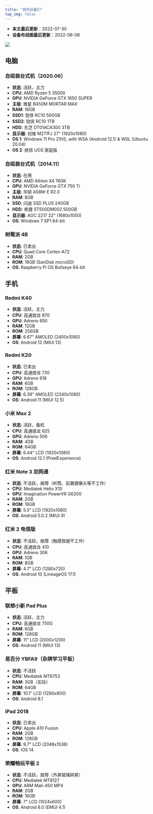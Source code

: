 ```yaml
---
title: "我的设备们"
top_img: false
---
```


- **本文最后更新**：2022-07-30
- **设备布线图最后更新**：2022-06-06

<img src="/img/in-post/device-map.png" />

## 电脑
### 自组装台式机（2020.06）
- **状态**: 活跃，主力
- **CPU**: AMD Ryzen 5 3500X
- **GPU**: NVIDIA GeForce GTX 1650 SUPER
- **主板**: 微星 B450M MORTAR MAX
- **RAM**: 16GB
- **SSD1**: 铠侠 RC10 500GB
- **SSD2**: 铠侠 RC10 1TB
- **HDD**: 东芝 DT01ACA300 3TB
- **显示器**: 创维 M271FJ 27" (1920x1080)
- **OS 1**: Windows 11 Pro 21H2, with WSA (Android 12.1) & WSL (Ubuntu 20.04)
- **OS 2**: 统信 UOS 家庭版

### 自组装台式机（2014.11）
- **状态**: 在用
- **CPU**: AMD Athlon X4 760K
- **GPU**: NVIDIA GeForce GTX 750 Ti
- **主板**: 华硕 A58M-E R2.0
- **RAM**: 8GB
- **SSD**: 闪迪 SSD PLUS 240GB
- **HDD**: 希捷 ST500DM002 500GB
- **显示器**: AOC 2217 22" (1680x1050)
- **OS**: Windows 7 SP1 64-bit

### 树莓派 4B
- **状态**: 已卖出
- **CPU**: Quad Core Cortex-A72
- **RAM**: 2GB
- **ROM**: 16GB (SanDisk microSD)
- **OS**: Raspberry Pi OS Bullseye 64-bit

## 手机
### Redmi K40
- **状态**: 活跃，主力
- **CPU**: 高通骁龙 870
- **GPU**: Adreno 650
- **RAM**: 12GB
- **ROM**: 256GB
- **屏幕**: 6.67" AMOLED (2400x1080)
- **OS**: Android 12 (MIUI 13)

### Redmi K20
- **状态**: 已卖出
- **CPU**: 高通骁龙 730
- **GPU**: Adreno 618
- **RAM**: 6GB
- **ROM**: 128GB
- **屏幕**: 6.39" AMOLED (2340x1080)
- **OS**: Android 11 (MIUI 12.5)

### 小米 Max 2
- **状态**: 活跃，备机
- **CPU**: 高通骁龙 625
- **GPU**: Adreno 506
- **RAM**: 4GB
- **ROM**: 64GB
- **屏幕**: 6.44" LCD (1920x1080)
- **OS**: Android 12.1 (PixelExperience)

### 红米 Note 3 双网通
- **状态**: 不活跃，故障（听筒、前置摄像头等不工作）
- **CPU**: Mediatek Helio X10
- **GPU**: Imagination PowerVR G6200
- **RAM**: 2GB
- **ROM**: 16GB
- **屏幕**: 5.5" LCD (1920x1080)
- **OS**: Android 5.0.2 (MIUI 9)

### 红米 2 电信版
- **状态**: 不活跃，故障（触摸按键不工作）
- **CPU**: 高通骁龙 410
- **GPU**: Adreno 306
- **RAM**: 1GB
- **ROM**: 8GB
- **屏幕**: 4.7" LCD (1280x720)
- **OS**: Android 10 (LineageOS 17.1)

## 平板
### 联想小新 Pad Plus
- **状态**: 活跃，主力
- **CPU**: 高通骁龙 750G
- **RAM**: 6GB
- **ROM**: 128GB
- **屏幕**: 11" LCD (2000x1200)
- **OS**: Android 11 (MIUI 13)

### 易百分 YBFA9（杂牌学习平板）
- **状态**: 不活跃
- **CPU**: Mediatek MT6753
- **RAM**: 3GB（实际）
- **ROM**: 64GB
- **屏幕**: 10.1" LCD (1280x800)
- **OS**: Android 8.1

### iPad 2018
- **状态**: 已卖出
- **CPU**: Apple A10 Fusion
- **RAM**: 2GB
- **ROM**: 128GB
- **屏幕**: 9.7" LCD (2048x1536)
- **OS**: iOS 14

### 荣耀畅玩平板 2
- **状态**: 不活跃，故障（外屏玻璃碎屏）
- **CPU**: Mediatek MT8127
- **GPU**: ARM Mali-450 MP4
- **RAM**: 2GB
- **ROM**: 16GB
- **屏幕**: 7" LCD (1024x600)
- **OS**: Android 6.0 (EMUI 4.1)